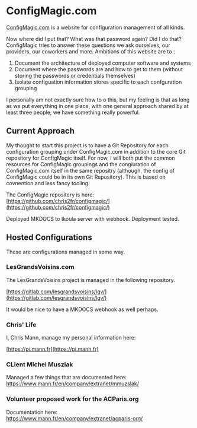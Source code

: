 # ConfigMagic.com

[ConfigMagic.com](https://www.configmagic.com/) is a website for configuration management of all kinds.

Now where did I put that? What was that password again? Did I do that? ConfigMagic tries to answer these questions we ask ourselves, our providers, our coworkers and more. Ambitions of this website are to :

1. Document the architecture of deployed computer software and systems
2. Document where the passwords are and how to get to them (without storing the passwords or credentials themselves)
3. Isolate configuation information stores specific to each confguration grouping

I personally am not exactly sure how to o this, but my feeling is that as long as we put everything in one place, with one general approach shared by at least three people, we have something really powerful. 

## Current Approach

My thought to start this project is to have a Git Repository for each configuration grouping under ConfigMagic.com in addition to the core Git repository for ConfigMagic itself. For now, I will both put the common resources for ConfigMagic groupings and the congiuration of ConfigMagic.com itself in the same repositry (although, the config of ConfigMagic could be in its own Git Repository). This is based on covnention and less fancy tooling.

The ConfigMagic repository is here:  
[https://github.com/chris2fr/configmagic/](https://github.com/chris2fr/configmagic/)

Deployed MKDOCS to Ikoula server with webhook. Deployment tested.

## Hosted Configurations

These are configurations managed in some way.

### LesGrandsVoisins.com

The LesGrandsVoisins project is managed in the following repository.

[https://gitlab.com/lesgrandsvoisins/lgv/](https://gitlab.com/lesgrandsvoisins/lgv/)

It would be nice to have a MKDOCS webhook as well perhaps.

### Chris' Life

I, Chris Mann, manage my personal information here:

[https://pi.mann.fr](https://pi.mann.fr)

### CLient Michel Muszlak

Managed a few things that are documented here:  
https://www.mann.fr/en/company/extranet/mmuzslak/

### Volunteer proposed work for the ACParis.org

Documentation here:  
https://www.mann.fr/en/company/extranet/acparis-org/
